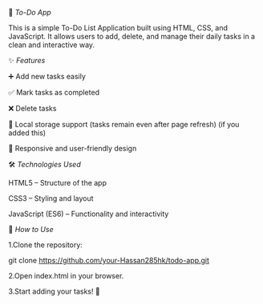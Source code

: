 📌 _To-Do App_

This is a simple To-Do List Application built using HTML, CSS, and JavaScript.
It allows users to add, delete, and manage their daily tasks in a clean and interactive way.

✨ _Features_

➕ Add new tasks easily

✅ Mark tasks as completed

❌ Delete tasks

💾 Local storage support (tasks remain even after page refresh) (if you added this)

🎨 Responsive and user-friendly design

🛠️ _Technologies Used_

HTML5 – Structure of the app

CSS3 – Styling and layout

JavaScript (ES6) – Functionality and interactivity

🚀 _How to Use_

1.Clone the repository:

git clone https://github.com/your-Hassan285hk/todo-app.git


2.Open index.html in your browser.

3.Start adding your tasks! 🎯
